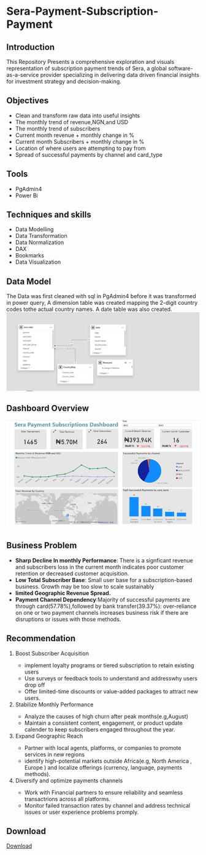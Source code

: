 # Sera-Payment-Subscription-Payment

## Introduction
This Repository Presents a comprehensive exploration and visuals representation of subscription payment trends of Sera, a global software-as-a-service provider specializing in delivering data driven financial insights for investment strategy and decision-making.

## Objectives
<ul>
  <li>Clean and transform raw data into useful insights</li>
  <li>The monthly trend of revenue,NGN,and USD</li>
  <li>The monthly trend of subscribers</li>
  <li>Current month revenue + monthly change in %</li>
  <li>Current month Subscribers + monthly change in %</li>
  <li>Location of where users are attempting to pay from</li>
  <li>Spread of successful payments by channel and card_type</li>
</ul>

## Tools
<ul>
<li>PgAdmin4</li>
<li>Power Bi</li>
</ul>

## Techniques and skills
<ul>
  <li>Data Modelling</li>
  <li>Data Transformation</li>
  <li>Data Normalization</li>
  <li>DAX</li> 
  <li>Bookmarks</li>
  <li>Data Visualization</li>
</ul>

## Data Model
The Data was first cleaned with sql in PgAdmin4 before it was transformed in power query, A dimension table was created mapping the 2-digit country codes tothe actual country names. A date table was also created.
![Data Model](https://github.com/seancarter133/Sera-Payment-Subscription-Payment/blob/main/images/Data%20Model.jpg)

## Dashboard Overview
![Dashboard View](https://github.com/seancarter133/Sera-Payment-Subscription-Payment/blob/main/images/sera_sales.jpg)

## Business Problem
<ul>
  <li><b>Sharp Decline In monthly Performance</b>: There is a signficant revenue and subscribers loss in the current month indicates poor customer retention or decreased customer acquisition.</li>
  <li><b>Low Total Subscriber Base</b>: Small user base for a subscription-based business. Growth may be too slow to scale sustainably </li>
  <li><b>limited Geographic Revenue Spread.</b></li>
  <li><b>Payment Channel Dependency</b>:Majority of successful payments are through card(57.78%),followed by bank transfer(39.37%): over-reliance on one or two payment channels increases business risk if there are disruptions or issues with those methods.</li>
</ul>

## Recommendation
<ol>
  <li>Boost Subscriber Acquisition</li><ul><li>implement loyalty programs or tiered subscription to retain existing users</li><li>Use surveys or feedback tools to understand and addresswhy users drop off</li><li>Offer limited-time discounts or value-added packages to attract new users.</li></ul>
  <li>Stabilize Monthly Performance</li><ul><li>Analyze the causes of high churn after peak months(e.g,August)</li><li>Maintain a consistent content, engagement, or product update calender to keep subscribers engaged throughout the year.</li></ul>
  <li>Expand Geographic Reach</li><ul><li>Partner with local agents, platforms, or companies to promote services in new regions</li><li>identify high-potential markets outside Africa(e.g, North America , Europe ) and localize offerings (currency, language, payments methods).</li></ul>
  <li>Diversify and optimize payments channels</li><ul><li>Work with Financial partners to ensure reliability and seamless transactrions across all platforms.</li><li>Monitor failed transaction rates by channel and address technical issues or user experience problems promply.</li></ul>
</ol>

## Download
<a href="https://github.com/seancarter133/Sera-Payment-Subscription-Payment/blob/main/sera.sales.pbix/sera.sales.pbix"> Download </a>

